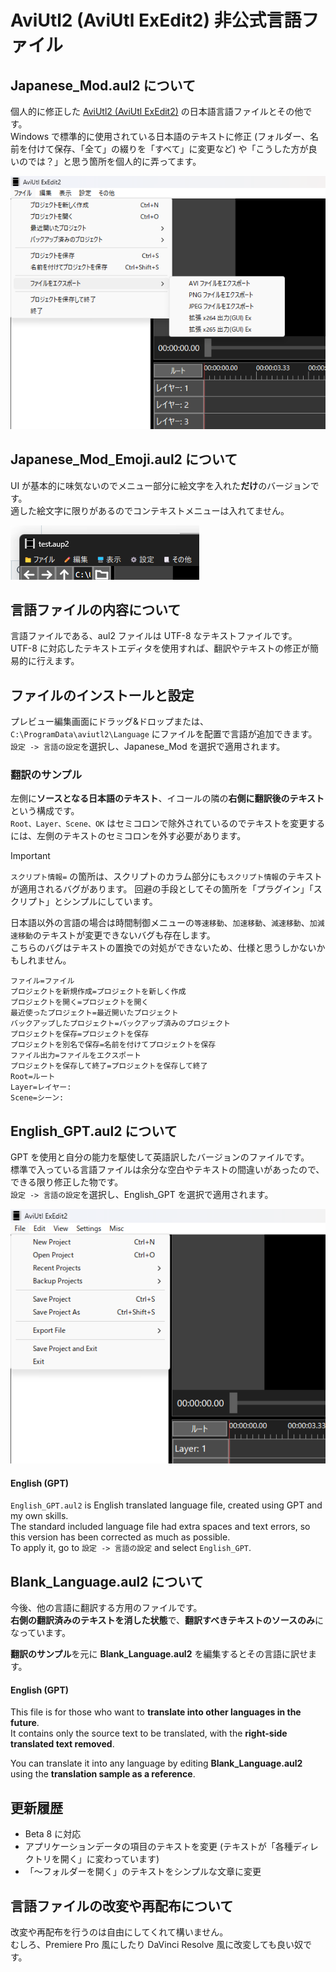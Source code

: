 # AviUtl2 (AviUtl ExEdit2) 非公式言語ファイル
## Japanese_Mod.aul2 について
個人的に修正した [AviUtl2 (AviUtl ExEdit2)](https://spring-fragrance.mints.ne.jp/aviutl/) の日本語言語ファイルとその他です。<br>
Windows で標準的に使用されている日本語のテキストに修正 (フォルダー、名前を付けて保存、「全て」の綴りを「すべて」に変更など) や「こうした方が良いのでは？」と思う箇所を個人的に弄ってます。

![Sample](./sample.png)

## Japanese_Mod_Emoji.aul2 について
UI が基本的に味気ないのでメニュー部分に絵文字を入れた**だけ**のバージョンです。<br>
適した絵文字に限りがあるのでコンテキストメニューは入れてません。

![sample3](./sample_emoji.png)

## 言語ファイルの内容について
言語ファイルである、aul2 ファイルは UTF-8 なテキストファイルです。<br>
UTF-8 に対応したテキストエディタを使用すれば、翻訳やテキストの修正が簡易的に行えます。

## ファイルのインストールと設定
プレビュー編集画面にドラッグ&ドロップまたは、`C:\ProgramData\aviutl2\Language` にファイルを配置で言語が追加できます。<br>
`設定 -> 言語の設定`を選択し、Japanese_Mod を選択で適用されます。

### 翻訳のサンプル
左側に**ソースとなる日本語のテキスト**、イコールの隣の**右側に翻訳後のテキスト**という構成です。<br>
`Root、Layer、Scene、OK` はセミコロンで除外されているのでテキストを変更するには、左側のテキストのセミコロンを外す必要があります。

> [!IMPORTANT]
> `スクリプト情報=` の箇所は、スクリプトのカラム部分にも`スクリプト情報`のテキストが適用されるバグがあります。
> 回避の手段としてその箇所を「プラグイン」「スクリプト」とシンプルにしています。
>
> 日本語以外の言語の場合は時間制御メニューの`等速移動`、`加速移動`、`減速移動`、`加減速移動`のテキストが変更できないバグも存在します。<br>
> こちらのバグはテキストの置換での対処ができないため、仕様と思うしかないかもしれません。

```
ファイル=ファイル
プロジェクトを新規作成=プロジェクトを新しく作成
プロジェクトを開く=プロジェクトを開く
最近使ったプロジェクト=最近開いたプロジェクト
バックアップしたプロジェクト=バックアップ済みのプロジェクト
プロジェクトを保存=プロジェクトを保存
プロジェクトを別名で保存=名前を付けてプロジェクトを保存
ファイル出力=ファイルをエクスポート
プロジェクトを保存して終了=プロジェクトを保存して終了
Root=ルート
Layer=レイヤー: 
Scene=シーン:
```
## English_GPT.aul2 について
GPT を使用と自分の能力を駆使して英語訳したバージョンのファイルです。<br>
標準で入っている言語ファイルは余分な空白やテキストの間違いがあったので、できる限り修正した物です。<br>
`設定 -> 言語の設定`を選択し、English_GPT を選択で適用されます。

![sample2](./sample_eng.png)

#### English (GPT)
`English_GPT.aul2` is English translated language file, created using GPT and my own skills.<br>
The standard included language file had extra spaces and text errors, so this version has been corrected as much as possible.<br>
To apply it, go to `設定 -> 言語の設定` and select `English_GPT`.

## Blank_Language.aul2 について
今後、他の言語に翻訳する方用のファイルです。<br>
**右側の翻訳済みのテキストを消した状態**で、**翻訳すべきテキストのソースのみ**になっています。

**翻訳のサンプル**を元に **Blank_Language.aul2** を編集するとその言語に訳せます。

#### English (GPT)
This file is for those who want to **translate into other languages in the future**.<br>
It contains only the source text to be translated, with the **right-side translated text removed**.

You can translate it into any language by editing **Blank_Language.aul2** using the **translation sample as a reference**.

## 更新履歴
- Beta 8 に対応
- アプリケーションデータの項目のテキストを変更 (テキストが「各種ディレクトリを開く」に変わっています)
- 「～フォルダーを開く」のテキストをシンプルな文章に変更

## 言語ファイルの改変や再配布について
改変や再配布を行うのは自由にしてくれて構いません。<br>
むしろ、Premiere Pro 風にしたり DaVinci Resolve 風に改変しても良い奴です。
